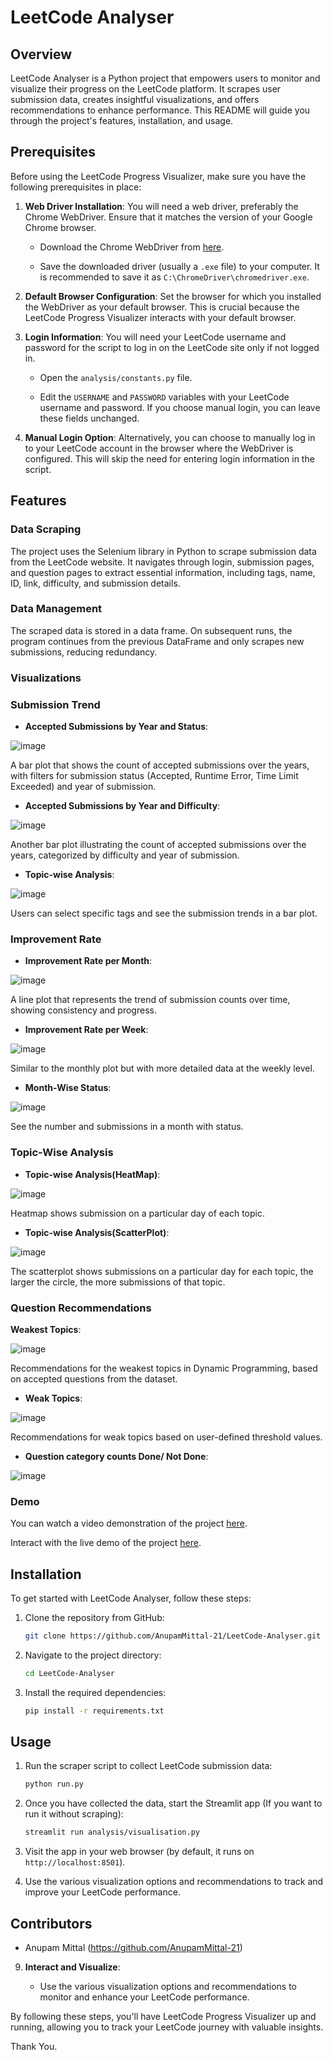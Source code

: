# LeetCode Analyser

## Overview

LeetCode Analyser is a Python project that empowers users to monitor and visualize their progress on the LeetCode platform. It scrapes user submission data, creates insightful visualizations, and offers recommendations to enhance performance. This README will guide you through the project's features, installation, and usage.

## Prerequisites

Before using the LeetCode Progress Visualizer, make sure you have the following prerequisites in place:

1. **Web Driver Installation**: You will need a web driver, preferably the Chrome WebDriver. Ensure that it matches the version of your Google Chrome browser.

    - Download the Chrome WebDriver from [here](https://sites.google.com/chromium.org/driver/).

    - Save the downloaded driver (usually a `.exe` file) to your computer. It is recommended to save it as `C:\ChromeDriver\chromedriver.exe`.

2. **Default Browser Configuration**: Set the browser for which you installed the WebDriver as your default browser. This is crucial because the LeetCode Progress Visualizer interacts with your default browser.

3. **Login Information**: You will need your LeetCode username and password for the script to log in on the LeetCode site only if not logged in.
    - Open the `analysis/constants.py` file.

    - Edit the `USERNAME` and `PASSWORD` variables with your LeetCode username and password. If you choose manual login, you can leave these fields unchanged.

5. **Manual Login Option**: Alternatively, you can choose to manually log in to your LeetCode account in the browser where the WebDriver is configured. This will skip the need for entering login information in the script.


## Features

### Data Scraping

The project uses the Selenium library in Python to scrape submission data from the LeetCode website. It navigates through login, submission pages, and question pages to extract essential information, including tags, name, ID, link, difficulty, and submission details.

### Data Management

The scraped data is stored in a data frame. On subsequent runs, the program continues from the previous DataFrame and only scrapes new submissions, reducing redundancy.

### Visualizations

### Submission Trend

 - **Accepted Submissions by Year and Status**:

![image](https://github.com/AnupamMittal-21/LeetAnalyser_1/assets/96871662/028d44fe-248f-4db1-a20c-e4dc1c0292eb)

A bar plot that shows the count of accepted submissions over the years, with filters for submission status (Accepted, Runtime Error, Time Limit Exceeded) and year of submission.

 - **Accepted Submissions by Year and Difficulty**:

![image](https://github.com/AnupamMittal-21/LeetAnalyser_1/assets/96871662/a9272670-7939-47b2-90ab-33fcb37a0632)

Another bar plot illustrating the count of accepted submissions over the years, categorized by difficulty and year of submission.

 - **Topic-wise Analysis**:

![image](https://github.com/AnupamMittal-21/LeetAnalyser_1/assets/96871662/2cc56573-28c1-41aa-a875-324b0c9a2e9b)

Users can select specific tags and see the submission trends in a bar plot.


### Improvement Rate

 - **Improvement Rate per Month**:

![image](https://github.com/AnupamMittal-21/LeetAnalyser_1/assets/96871662/2d6398c0-46f5-4639-951e-56999eea2f03)

A line plot that represents the trend of submission counts over time, showing consistency and progress.

 - **Improvement Rate per Week**:

![image](https://github.com/AnupamMittal-21/LeetAnalyser_1/assets/96871662/d2d977d9-6409-4a0f-9648-72c06d5ffa07)

Similar to the monthly plot but with more detailed data at the weekly level.

 - **Month-Wise Status**: 

![image](https://github.com/AnupamMittal-21/LeetAnalyser_1/assets/96871662/e8d4d83c-dd73-4d35-b31c-d09fc47d87aa)

See the number and submissions in a month with status.


### Topic-Wise Analysis

 - **Topic-wise Analysis(HeatMap)**: 

![image](https://github.com/AnupamMittal-21/LeetAnalyser_1/assets/96871662/047abc6b-8ff8-472d-9259-c13b506cc8ff)

Heatmap shows submission on a particular day of each topic. 

 - **Topic-wise Analysis(ScatterPlot)**:

![image](https://github.com/AnupamMittal-21/LeetAnalyser_1/assets/96871662/c236815f-a4c0-4814-aacd-2e44419d0d77)

The scatterplot shows submissions on a particular day for each topic, the larger the circle, the more submissions of that topic. 


### Question Recommendations

**Weakest Topics**:

![image](https://github.com/AnupamMittal-21/LeetAnalyser_1/assets/96871662/8a696abc-e3dd-4af0-a433-0c09cbde188b)

Recommendations for the weakest topics in Dynamic Programming, based on accepted questions from the dataset.

 - **Weak Topics**:

![image](https://github.com/AnupamMittal-21/LeetAnalyser_1/assets/96871662/60eff03a-1140-4e03-8d9d-6c54dd3db9d4)

Recommendations for weak topics based on user-defined threshold values.

 - **Question category counts Done/ Not Done**:

![image](https://github.com/AnupamMittal-21/LeetAnalyser_1/assets/96871662/981dcb76-04da-4d3a-9c36-463a5712c0a4)

### Demo

You can watch a video demonstration of the project [here](https://youtu.be/ztgmpjuMULE).

Interact with the live demo of the project [here](https://leet-analyzer.streamlit.app/).

## Installation

To get started with LeetCode Analyser, follow these steps:

1. Clone the repository from GitHub:

   ```bash
   git clone https://github.com/AnupamMittal-21/LeetCode-Analyser.git
2. Navigate to the project directory:

   ```bash
   cd LeetCode-Analyser
   ```

3. Install the required dependencies:

   ```bash
   pip install -r requirements.txt
   ```

## Usage

1. Run the scraper script to collect LeetCode submission data:

   ```bash
   python run.py
   ```

2. Once you have collected the data, start the Streamlit app (If you want to run it without scraping):

   ```bash
   streamlit run analysis/visualisation.py
   ```

3. Visit the app in your web browser (by default, it runs on `http://localhost:8501`).

4. Use the various visualization options and recommendations to track and improve your LeetCode performance.

## Contributors

- Anupam Mittal (https://github.com/AnupamMittal-21)


9. **Interact and Visualize**:

    - Use the various visualization options and recommendations to monitor and enhance your LeetCode performance.

By following these steps, you'll have LeetCode Progress Visualizer up and running, allowing you to track your LeetCode journey with valuable insights.

Thank You.
